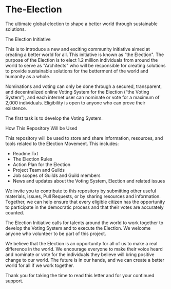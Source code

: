 # The-Election
The ultimate global election to shape a better world through sustainable solutions.

The Election Initiative

This is to introduce a new and exciting community initiative aimed at creating a better world for all. This initiative is known as “the Election".
The purpose of the Election is to elect 1.2 million individuals from around the world to serve as "Architects" who will be responsible for creating solutions to provide sustainable solutions for the betterment of the world and humanity as a whole.

Nominations and voting can only be done through a secured, transparent, and decentralized online Voting System for the Election (“the Voting System”), and each internet user can nominate or vote for a maximum of 2,000 individuals. Eligibility is open to anyone who can prove their existence.

The first task is to develop the Voting System. 



How This Repository Will be Used

This repository will be used to store and share information, resources, and tools related to the Election Movement. This includes:
- Readme.Txt
- The Election Rules
- Action Plan for the Election
- Project Team and Guilds
- Job scopes of Guilds and Guild members
- News and updates about the Voting System, Election and related issues

We invite you to contribute to this repository by submitting other useful materials, issues, Pull Requests, or by sharing resources and information. Together, we can help ensure that every eligible citizen has the opportunity to participate in the democratic process and that their votes are accurately counted.

The Election Initiative calls for talents around the world to work together to develop the Voting System and to execute the Election. We welcome anyone who volunteer to be part of this project.

We believe that the Election is an opportunity for all of us to make a real difference in the world. We encourage everyone to make their voice heard and nominate or vote for the individuals they believe will bring positive change to our world. The future is in our hands, and we can create a better world for all if we work together.

Thank you for taking the time to read this letter and for your continued support.
